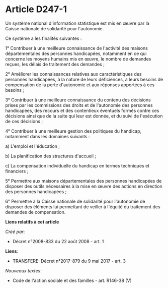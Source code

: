 # Article D247-1

Un système national d'information statistique est mis en œuvre par la Caisse nationale de solidarité pour l'autonomie. 

Ce système a les finalités suivantes : 

1° Contribuer à une meilleure connaissance de l'activité des maisons départementales des personnes handicapées, notamment en
ce qui concerne les moyens humains mis en œuvre, le nombre de demandes reçues, les délais de traitement des demandes ; 

2° Améliorer les connaissances relatives aux caractéristiques des personnes handicapées, à la nature de leurs déficiences, à
leurs besoins de compensation de la perte d'autonomie et aux réponses apportées à ces besoins ; 

3° Contribuer à une meilleure connaissance du contenu des décisions prises par les commissions des droits et de l'autonomie
des personnes handicapées, des recours et des contentieux éventuels formés contre ces décisions ainsi que de la suite qui
leur est donnée, et du suivi de l'exécution de ces décisions ; 

4° Contribuer à une meilleure gestion des politiques du handicap, notamment dans les domaines suivants : 

a) L'emploi et l'éducation ; 

b) La planification des structures d'accueil ; 

c) La compensation individuelle du handicap en termes techniques et financiers ; 

5° Permettre aux maisons départementales des personnes handicapées de disposer des outils nécessaires à la mise en œuvre des
actions en direction des personnes handicapées ; 

6° Permettre à la Caisse nationale de solidarité pour l'autonomie de disposer des éléments lui permettant de veiller à
l'équité du traitement des demandes de compensation.

**Liens relatifs à cet article**

_Créé par_:

  - Décret n°2008-833 du 22 août 2008 - art. 1

**Liens**:

  - TRANSFERE: Décret n°2017-879 du 9 mai 2017 - art. 3

_Nouveaux textes_:

  - Code de l'action sociale et des familles - art. R146-38 (V)

